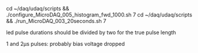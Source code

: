 cd ~/daq/udaq/scripts && ./configure_MicroDAQ_005_histogram_fwd_1000.sh 7
cd ~/daq/udaq/scripts && ./run_MicroDAQ_003_20seconds.sh 7

led pulse durations should be divided by two for the true pulse length

1 and 2µs pulses: probably bias voltage dropped